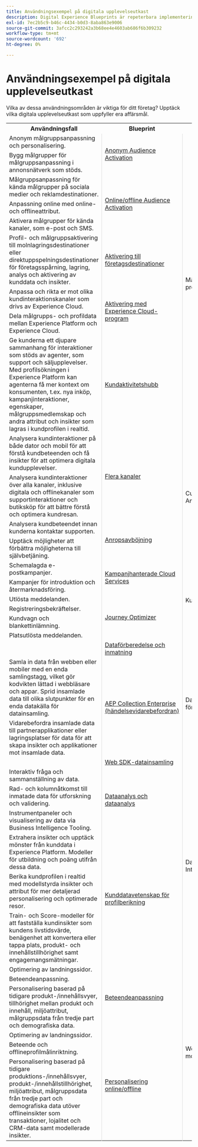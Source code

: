 ```yaml
---
title: Användningsexempel på digitala upplevelseutkast
description: Digital Experience Blueprints är repeterbara implementeringar för att hantera strategier och lösa etablerade affärsproblem. De förkortar time-to-value och ger en snabb väg till framgång.
exl-id: 7ec2b5c9-b46c-4434-b0d3-8aba863e9006
source-git-commit: 3afcc2c293242a3b68ee4e4603ab686f6b309232
workflow-type: tm+mt
source-wordcount: '692'
ht-degree: 0%

---
```


# Användningsexempel på digitala upplevelseutkast

Vilka av dessa användningsområden är viktiga för ditt företag? Upptäck vilka digitala upplevelseutkast som uppfyller era affärsmål.

<table>

<tr>
  <th>Användningsfall</th>
  <th>Blueprint</th>
  <th>Kategori</th>
 </tr>
 <tr>
  <td>Anonym målgruppsanpassning och personalisering.</td>
  <td rowspan="2" style="vertical-align: middle; border-left: 1px solid rgb(219,219,219); border-right:  1px solid rgb(219,219,219)"><a
  href="https://experienceleague.adobe.com/docs/blueprints-learn/architecture/audience-activation/anonymous.html?lang=en">Anonym Audience Activation</a></td>
  <td rowspan="9" style="vertical-align: middle; border-left: 1px solid rgb(219,219,219); border-right:  1px solid rgb(219,219,219)">Målgrupps- och profilaktivering</td>
 </tr>
 <tr>
  <td>Bygg målgrupper för målgruppsanpassning i annonsnätverk som stöds.</td>
 </tr>
 <tr>
  <td>Målgruppsanpassning för kända målgrupper på sociala medier och reklamdestinationer.</td>
  <td rowspan="3" style="vertical-align: middle; border-left: 1px solid rgb(219,219,219); border-right:  1px solid rgb(219,219,219)"><a
  href="https://experienceleague.adobe.com/docs/blueprints-learn/architecture/audience-activation/online-offline.html?lang=en">Online/offline Audience Activation</a></td>
 </tr>
 <tr>
  <td>Anpassning online med online- och offlineattribut.</td>
 </tr>
 <tr>
  <td>Aktivera målgrupper för kända kanaler, som e-post och SMS.</td>
 </tr>
 <tr>
  <td>Profil- och målgruppsaktivering till molnlagringsdestinationer eller direktuppspelningsdestinationer för företagsspårning, lagring, analys och aktivering av kunddata och insikter.</td>
  <td style="vertical-align: middle; border-left: 1px solid rgb(219,219,219); border-right:  1px solid rgb(219,219,219)"><a
  href="https://experienceleague.adobe.com/docs/blueprints-learn/architecture/audience-activation/enterprise-destinations.html?lang=en">Aktivering till företagsdestinationer</a></td>
 </tr>
 <tr>
  <td>Anpassa och rikta er mot olika kundinteraktionskanaler som drivs av Experience Cloud.</td>
  <td rowspan="2" style="vertical-align: middle; border-left: 1px solid rgb(219,219,219); border-right:  1px solid rgb(219,219,219)"><a
  href="https://experienceleague.adobe.com/docs/blueprints-learn/architecture/audience-activation/platform-and-applications.html?lang=en">Aktivering med Experience Cloud-program</a></td>
 </tr>
 <tr>
  <td>Dela målgrupps- och profildata mellan Experience Platform och Experience Cloud.</td>
 </tr>
 <tr>
  <td>Ge kunderna ett djupare sammanhang för interaktioner som stöds av agenter, som support och säljupplevelser. Med profilsökningen i Experience Platform kan agenterna få mer kontext om konsumenten, t.ex. nya inköp, kampanjinteraktioner, egenskaper, målgruppsmedlemskap och andra attribut och insikter som lagras i kundprofilen i realtid.</td>
  <td style="vertical-align: middle; border-left: 1px solid rgb(219,219,219); border-right:  1px solid rgb(219,219,219)"><a
  href="https://experienceleague.adobe.com/docs/blueprints-learn/architecture/audience-activation/customer-activity.html?lang=en">Kundaktivitetshubb</a></td>
 </tr>
 <tr>
  <td>Analysera kundinteraktioner på både dator och mobil för att förstå kundbeteenden och få insikter för att optimera digitala kundupplevelser.</td>
  <td rowspan="2" style="vertical-align: middle; border-left: 1px solid rgb(219,219,219); border-right:  1px solid rgb(219,219,219)"><a
  href="https://experienceleague.adobe.com/docs/blueprints-learn/architecture/customer-journey-analytics/digital-behavioral-data-consolidation.html?lang=en">Flera kanaler</a></td>
  <td rowspan="4" style="vertical-align: middle; border-left: 1px solid rgb(219,219,219); border-right:  1px solid rgb(219,219,219)">Customer Journey Analytics</td>
 </tr>
 <tr>
  <td>Analysera kundinteraktioner över alla kanaler, inklusive digitala och offlinekanaler som supportinteraktioner och butiksköp för att bättre förstå och optimera kundresan.</td>
 </tr>
 <tr>
  <td>Analysera kundbeteendet innan kunderna kontaktar supporten.</td>
  <td rowspan="2" style="vertical-align: middle; border-left: 1px solid rgb(219,219,219); border-right:  1px solid rgb(219,219,219)"><a
  href="https://experienceleague.adobe.com/docs/blueprints-learn/architecture/customer-journey-analytics/call-deflect.html?lang=en">Anropsavböjning</a></td>
 </tr>
 <tr>
  <td>Upptäck möjligheter att förbättra möjligheterna till självbetjäning.</td>
 </tr>
 <tr>
  <td>Schemalagda e-postkampanjer.</td>
  <td rowspan="2" style="vertical-align: middle; border-left: 1px solid rgb(219,219,219); border-right:  1px solid rgb(219,219,219)"><a
  href="https://experienceleague.adobe.com/docs/blueprints-learn/architecture/customer-journeys/campaign-managed-cloud-services.html?lang=en">Kampanjhanterade Cloud Services</a></td>
  <td rowspan="6" style="vertical-align: middle; border-left: 1px solid rgb(219,219,219); border-right:  1px solid rgb(219,219,219)">Kundresor</td>
 </tr>
 <tr>
  <td>Kampanjer för introduktion och återmarknadsföring.</td>
 </tr>
 <tr>
  <td>Utlösta meddelanden.</td>
  <td rowspan="4" style="vertical-align: middle; border-left: 1px solid rgb(219,219,219); border-right:  1px solid rgb(219,219,219)"><a
  href="https://experienceleague.adobe.com/docs/blueprints-learn/architecture/customer-journeys/journey-optimizer.html?lang=en">Journey Optimizer</a></td>
 </tr>
 <tr>
  <td>Registreringsbekräftelser.</td>
 </tr>
 <tr>
  <td>Kundvagn och blankettinlämning.</td>
 </tr>
 <tr>
  <td>Platsutlösta meddelanden.</td>
 </tr>
 <tr>
  <td></td>
  <td style="vertical-align: middle; border-left: 1px solid rgb(219,219,219); border-right:  1px solid rgb(219,219,219)"><a
  href="https://experienceleague.adobe.com/docs/blueprints-learn/architecture/data-ingestion/ingestion.html?lang=en">Dataförberedelse och inmatning</a></td>
  <td rowspan="4" style="vertical-align: middle; border-left: 1px solid rgb(219,219,219); border-right:  1px solid rgb(219,219,219)">Datainsamling och förberedelse</td>
 </tr>
 <tr>
  <td>Samla in data från webben eller mobiler med en enda samlingstagg, vilket gör kodvikten lättad i webbläsare och appar. Sprid insamlade data till olika slutpunkter för en enda datakälla för datainsamling.</td>
  <td rowspan="2" style="vertical-align: middle; border-left: 1px solid rgb(219,219,219); border-right:  1px solid rgb(219,219,219)"><a
  href="https://experienceleague.adobe.com/docs/blueprints-learn/architecture/data-ingestion/server-side-collection.html?lang=en">AEP Collection Enterprise (händelsevidarebefordran)</a></td>
 </tr>
 <tr>
  <td>Vidarebefordra insamlade data till partnerapplikationer eller lagringsplatser för data för att skapa insikter och applikationer mot insamlade data.</td>
 </tr>
 <tr>
  <td></td>
  <td style="vertical-align: middle; border-left: 1px solid rgb(219,219,219); border-right:  1px solid rgb(219,219,219)"><a
  href="https://experienceleague.adobe.com/docs/blueprints-learn/architecture/data-ingestion/websdk.html?lang=en">Web SDK-datainsamling</a></td>
 </tr>
 <tr>
  <td>Interaktiv fråga och sammanställning av data.</td>
  <td rowspan="3" style="vertical-align: middle; border-left: 1px solid rgb(219,219,219); border-right:  1px solid rgb(219,219,219)"><a
  href="https://experienceleague.adobe.com/docs/blueprints-learn/architecture/data-exploration/analysis.html?lang=en">Dataanalys och dataanalys</a></td>
  <td rowspan="6" style="vertical-align: middle; border-left: 1px solid rgb(219,219,219); border-right:  1px solid rgb(219,219,219)">Data Analytics, Intelligence och ML</td>
 </tr>
 <tr>
  <td>Rad- och kolumnåtkomst till inmatade data för utforskning och validering.</td>
 </tr>
 <tr>
  <td>Instrumentpaneler och visualisering av data via Business Intelligence Tooling.</td>
 </tr>
 <tr>
  <td>Extrahera insikter och upptäck mönster från kunddata i Experience Platform. Modeller för utbildning och poäng utifrån dessa data.</td>
  <td rowspan="3" style="vertical-align: middle; border-left: 1px solid rgb(219,219,219); border-right:  1px solid rgb(219,219,219)"><a
  href="https://experienceleague.adobe.com/docs/blueprints-learn/architecture/data-exploration/data-science.html?lang=en">Kunddatavetenskap för profilberikning</a></td>
 </tr>
 <tr>
  <td>Berika kundprofilen i realtid med modellstyrda insikter och attribut för mer detaljerad personalisering och optimerade resor.</td>
 </tr>
 <tr>
  <td>Train- och Score-modeller för att fastställa kundinsikter som kundens livstidsvärde, benägenhet att konvertera eller tappa plats, produkt- och innehållstillhörighet samt engagemangsmätningar.</td>
 </tr>
 <tr>
  <td>Optimering av landningssidor.</td>
  <td rowspan="3" style="vertical-align: middle; border-left: 1px solid rgb(219,219,219); border-right:  1px solid rgb(219,219,219)"><a
  href="https://experienceleague.adobe.com/docs/blueprints-learn/architecture/web-personalization/behavioral.html?lang=en">Beteendeanpassning</a></td>
  <td rowspan="6" style="vertical-align: middle; border-left: 1px solid rgb(219,219,219); border-right:  1px solid rgb(219,219,219)">Webb- och mobilpersonalisering</td>
 </tr>
 <tr>
  <td>Beteendeanpassning.</td>
 </tr>
 <tr>
  <td>Personalisering baserad på tidigare produkt-/innehållsvyer, tillhörighet mellan produkt och innehåll, miljöattribut, målgruppsdata från tredje part och demografiska data.</td>
 </tr>
 <tr>
  <td>Optimering av landningssidor.</td>
  <td rowspan="3" style="vertical-align: middle; border-left: 1px solid rgb(219,219,219); border-right:  1px solid rgb(219,219,219)"><a
  href="https://experienceleague.adobe.com/docs/blueprints-learn/architecture/web-personalization/online-offline.html?lang=en">Personalisering online/offline</a></td>
 </tr>
 <tr>
  <td>Beteende och offlineprofilmålinriktning.</td>
 </tr>
 <tr>
  <td>Personalisering baserad på tidigare produktions-/innehållsvyer, produkt-/innehållstillhörighet, miljöattribut, målgruppsdata från tredje part och demografiska data utöver offlineinsikter som transaktioner, lojalitet och CRM-data samt modellerade insikter.</td>
 </tr>
</table>
